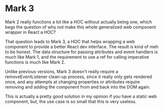 # Mark 3

Mark 2 really functions a lot like a HOC without actually being one, which begs the question of why not make this whole generalized web component wrapper in React a HOC?

That question leads to Mark 3, a HOC that helps wrapping a web component to provide a better React dev interface. The result is kind of meh to be honest. The data structure for passing attributes and event handlers is much like Mark 1, and the requirement to use a ref for calling imperative functions is much like Mark 2.

Unlike previous versions, Mark 3 doesn't really require a removeEventListener clean-up process, since it really only gets rendered once, and any attempts at changing properties or attributes require removing and adding the component from and back into the DOM again.

This is actually a pretty good solution in my opinion if you have a static web component, but, the use case is so small that this is very useless.